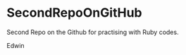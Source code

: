 SecondRepoOnGitHub
==================

Second Repo on the Github for practising with Ruby codes. 

Edwin 
